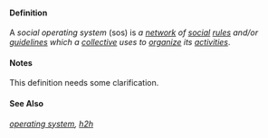 #### Definition

A *social operating system* (sos) is *a [network](https://github.com/gcassel/Modular-Organizing-Terminology/blob/master/terms/network.md) of [social](https://github.com/gcassel/Modular-Organizing-Terminology/blob/master/terms/social.md) [rules](https://github.com/gcassel/Modular-Organizing-Terminology/blob/master/terms/rule.md) and/or [guidelines](https://github.com/gcassel/Modular-Organizing-Terminology/blob/master/terms/guideline.md) which a [collective](https://github.com/gcassel/Modular-Organizing-Terminology/blob/master/terms/collective.md) uses to [organize](https://github.com/gcassel/Modular-Organizing-Terminology/blob/master/terms/organize.md) its [activities](https://github.com/gcassel/Modular-Organizing-Terminology/blob/master/terms/activity.md)*.

#### Notes

This definition needs some clarification.

#### See Also

*[operating system](https://github.com/gcassel/Modular-Organization-Terminology/blob/master/terms/operating-system.md), [h2h](https://github.com/gcassel/Modular-Organizing-Terminology/blob/master/terms/h2h.md)*
